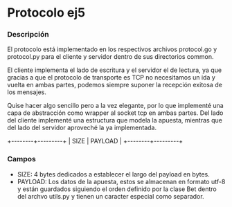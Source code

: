 # Protocolo ej5

### Descripción

El protocolo está implementado en los respectivos archivos protocol.go y protocol.py para el cliente y servidor dentro de sus directorios common.

El cliente implementa el lado de escritura y el servidor el de lectura, ya que gracias a que el protocolo de transporte es TCP no necesitamos un ida y vuelta en ambas partes, podemos siempre suponer la recepción exitosa de los mensajes.

Quise hacer algo sencillo pero a la vez elegante, por lo que implementé una capa de abstracción como wrapper al socket tcp en ambas partes. Del lado del cliente implementé una estructura que modela la apuesta, mientras que del lado del servidor aproveché la ya implementada.

+--------+---------+
|  SIZE  | PAYLOAD |
+--------+---------+

### Campos

- SIZE: 4 bytes dedicados a establecer el largo del payload en bytes.
- PAYLOAD: Los datos de la apuesta, estos se almacenan en formato utf-8 y están guardados siguiendo el orden definido por la clase Bet dentro del archvo utils.py y tienen un caracter especial como separador.

